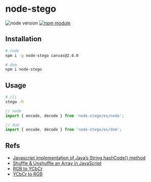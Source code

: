 # node-stego

![node version](https://img.shields.io/node/v/node-stego)
[![npm module](https://img.shields.io/npm/v/node-stego)](https://www.npmjs.com/package/node-stego)

## Installation

```bash
# node
npm i -g node-stego canvas@2.6.0

# dom
npm i node-stego
```

## Usage

```bash
# cli
stego -h
```

```javascript
// node
import { encode, decode } from 'node-stego/es/node';

// dom
import { encode, decode } from 'node-stego/es/dom';
```

## Refs

- [Javascript implementation of Java’s String.hashCode() method](https://werxltd.com/wp/2010/05/13/javascript-implementation-of-javas-string-hashcode-method/)
- [Shuffle & Unshuffle an Array in JavaScript](https://gist.github.com/iSWORD/13f715370e56703f6c973b6dd706bbbd)
- [RGB to YCbCr](https://makarandtapaswi.wordpress.com/2009/07/20/why-the-rgb-to-ycbcr/)
- [YCbCr to RGB](https://stackoverflow.com/questions/21264648/javascript-convert-yuv-to-rgb)

